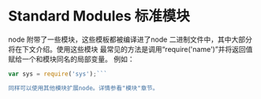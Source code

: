 # Standard Modules 标准模块
node 附带了一些模块，这些模板都被编译进了node 二进制文件中，其中大部分将在下文介绍。使用这些模块
最常见的方法是调用“require('name')”并将返回值赋给一个和模块同名的局部变量。
例如：
```javascript
var sys = require('sys');```

同样可以使用其他模块扩展node。详情参看"模块"章节。
